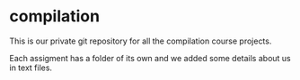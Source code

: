 # compilation

This is our private git repository for all the compilation course projects.

Each assigment has a folder of its own and we added some details about us in text files.
